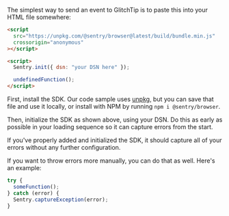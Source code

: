The simplest way to send an event to GlitchTip is to paste this into your HTML file somewhere:

```html
<script
  src="https://unpkg.com/@sentry/browser@latest/build/bundle.min.js"
  crossorigin="anonymous"
></script>

<script>
  Sentry.init({ dsn: "your DSN here" });

  undefinedFunction();
</script>
```

First, install the SDK. Our code sample uses [unpkg](https://unpkg.com), but you can save that file and use it locally, or install with NPM by running `npm i @sentry/browser`.

Then, initialize the SDK as shown above, using your DSN. Do this as early as possible in your loading sequence so it can capture errors from the start.

If you've properly added and initialized the SDK, it should capture all of your errors without any further configuration.

If you want to throw errors more manually, you can do that as well. Here's an example:

```javascript
try {
  someFunction();
} catch (error) {
  Sentry.captureException(error);
}
```
